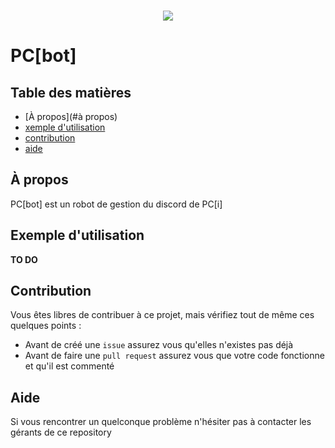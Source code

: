 <div align="center">
	<br/>
	<p>
		<a href="https://projetcohesion.info/"> <img src="TODO" /> </a>
	</p>
</div>

# PC[bot]

## Table des matières
 - [À propos](#à propos)
 - [xemple d'utilisation](#exemple)
 - [contribution](#contribuer)
 - [aide](#aide)
 
## À propos

PC\[bot\] est un robot de gestion du discord de PC\[i\]


## Exemple d'utilisation

**TO DO**

## Contribution

Vous êtes libres de contribuer à ce projet, mais vérifiez tout de même ces quelques points :
 - Avant de créé une `issue` assurez vous qu'elles n'existes pas déjà
 - Avant de faire une `pull request` assurez vous que votre code fonctionne et qu'il est commenté

## Aide

Si vous rencontrer un quelconque problème n'hésiter pas à contacter les gérants de ce repository
